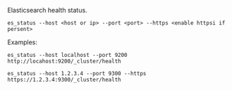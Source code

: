 Elasticsearch health status.

`es_status --host <host or ip> --port <port> --https <enable httpsi if persent>`

Examples:

`es_status --host localhost --port 9200`
`http://locahost:9200/_cluster/health`

`es_status --host 1.2.3.4 --port 9300 --https`
`https://1.2.3.4:9300/_cluster/health`

